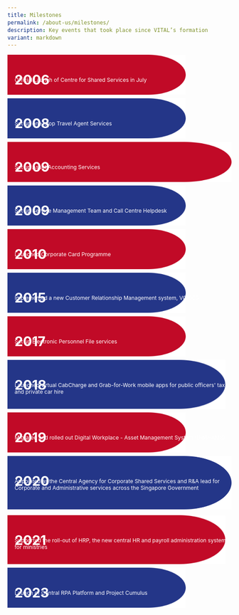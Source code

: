 ```yaml
---
title: Milestones
permalink: /about-us/milestones/
description: Key events that took place since VITAL’s formation
variant: markdown
---
```

<style>
	.container{
	position: relative;
	text-align: left;
	}
	
	.top-left{
	position: absolute;
	top: 8px;
	left: 16px;
	color: white;
	font-size: 30px;
	}
	
	.text-box{
	position: absolute;
	top: 37px;
	left: 16px;
	color: white;
	font-size: 12px;
	}
</style>
<div class="container">
	<img style="margin-bottom: 5px; height: 90px;" src="/images/overview/RedShape.png">
	<div class="top-left"><p style="font-size: 30px;"><b>2006</b></p></div>
	<div class="text-box"><p>Official Launch of Centre for Shared Services in July</p></div>
</div>
<div class="container">
	<img style="margin-bottom: 5px; height: 90px;" src="/images/overview/BlueShape.png">
	<div class="top-left"><p style="font-size: 30px;"><b>2008</b></p></div>
	<div class="text-box"><p>Set up one-stop Travel Agent Services</p></div>
</div>
<div class="container">
	<img style="margin-bottom: 5px; height: 90px; width: 4000px" src="/images/overview/RedShape.png">
	<div class="top-left"><p style="font-size: 30px;"><b>2009</b></p></div>
	<div class="text-box"><p>Set up Asset Accounting Services</p></div>
</div>
<div class="container">
	<img style="margin-bottom: 5px; height: 90px;" src="/images/overview/BlueShape.png">
	<div class="top-left"><p style="font-size: 30px;"><b>2009</b></p></div>
	<div class="text-box"><p>Set up Service Management Team and Call Centre Helpdesk</p></div>
</div>
<div class="container">
	<img style="margin-bottom: 5px; height: 90px;" src="/images/overview/RedShape.png">
	<div class="top-left"><p style="font-size: 30px;"><b>2010</b></p></div>
	<div class="text-box"><p>Launched Corporate Card Programme</p></div>
</div>
<div class="container">
	<img style="margin-bottom: 5px; height: 90px;" src="/images/overview/BlueShape.png">
	<div class="top-left"><p style="font-size: 30px;"><b>2015</b></p></div>
	<div class="text-box"><p>Implemented a new Customer Relationship Management system, VOICES</p></div>
</div>
<div class="container">
	<img style="margin-bottom: 5px; height: 90px;" src="/images/overview/RedShape.png">
	<div class="top-left"><p style="font-size: 30px;"><b>2017</b></p></div>
	<div class="text-box"><p>Set up Electronic Personnel File services</p></div>
</div>
<div class="container">
	<img style="margin-bottom: 5px; height: 110px;" src="/images/overview/BlueShape.png">
	<div class="top-left"><p style="font-size: 30px;"><b>2018</b></p></div>
	<div class="text-box"><p>Launched virtual CabCharge and Grab-for-Work mobile apps for public officers' taxi and private car hire</p></div>
</div>
<div class="container">
	<img style="margin-bottom: 5px; height: 90px;" src="/images/overview/RedShape.png">
	<div class="top-left"><p style="font-size: 30px;"><b>2019</b></p></div>
	<div class="text-box"><p>Migrated and rolled out Digital Workplace - Asset Management System (DWP-AMS)</p></div>
</div>
<div class="container">
	<img style="margin-bottom: 10px; height: 120px;" src="/images/overview/BlueShape.png">
	<div class="top-left"><p style="font-size: 30px;"><b>2020</b></p></div>
	<div class="text-box"><p>Appointed as the Central Agency for Corporate Shared Services and R&amp;A lead for Corporate and Administrative services across the Singapore Government</p></div>
</div>
<div class="container">
<img style="margin-bottom: 5px; height: 110px;" src="/images/overview/RedShape.png">
<div class="top-left"><p style="font-size: 30px;"><b>2021</b></p></div>
	<div class="text-box"><p>Supported the roll-out of HRP, the new central HR and payroll administration system for ministries</p></div>
<div class="container">
<img style="margin-bottom: 5px; height: 90px;" src="/images/overview/BlueShape.png">
<div class="top-left"><p style="font-size: 30px;"><b>2023</b></p></div>
	<div class="text-box"><p>Launch of Central RPA Platform and Project Cumulus </p></div>
</div>
</div>